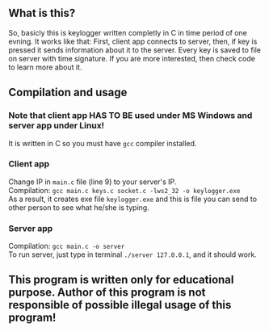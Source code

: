 ## What is this?

So, basicly this is keylogger written completly in C in time period of one evning.
It works like that:
First, client app connects to server, then, if key is pressed it sends information about it to the server.
Every key is saved to file on server with time signature.
If you are more interested, then check code to learn more about it.

## Compilation and usage
### Note that client app HAS TO BE used under MS Windows and server app under Linux!

It is written in C so you must have ```gcc``` compiler installed.

### Client app
Change IP in ```main.c``` file (line 9) to your server's IP.\
Compilation: ```gcc main.c keys.c socket.c -lws2_32 -o keylogger.exe```\
As a result, it creates exe file ```keylogger.exe``` and this is file you can send to other person to see what he/she is typing.

### Server app
Compilation: ```gcc main.c -o server```\
To run server, just type in terminal ```./server 127.0.0.1```, and it should work.

## This program is written only for educational purpose. Author of this program is not responsible of possible illegal usage of this program!
